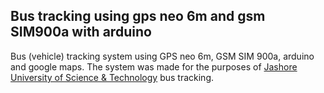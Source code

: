 ## Bus tracking using gps neo 6m and gsm SIM900a with arduino
Bus (vehicle) tracking system using GPS neo 6m, GSM SIM 900a, arduino and google maps. The system was made for the purposes of <a href="https://just.edu.bd/">Jashore University of 
Science &amp; Technology</a> bus tracking.
